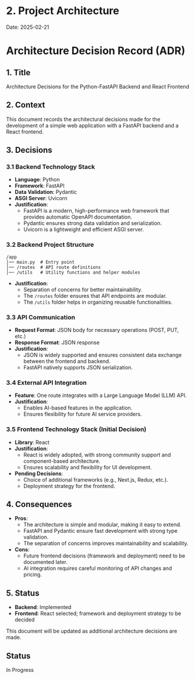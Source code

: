 # 2. Project Architecture

Date: 2025-02-21

# Architecture Decision Record (ADR)

## 1. Title
Architecture Decisions for the Python-FastAPI Backend and React Frontend

## 2. Context
This document records the architectural decisions made for the development of a simple web application with a FastAPI backend and a React frontend.

## 3. Decisions

### 3.1 Backend Technology Stack
- **Language**: Python
- **Framework**: FastAPI
- **Data Validation**: Pydantic
- **ASGI Server**: Uvicorn
- **Justification**:
  - FastAPI is a modern, high-performance web framework that provides automatic OpenAPI documentation.
  - Pydantic ensures strong data validation and serialization.
  - Uvicorn is a lightweight and efficient ASGI server.

### 3.2 Backend Project Structure
```
/app
│── main.py  # Entry point
│── /routes  # API route definitions
│── /utils   # Utility functions and helper modules
```
- **Justification**:
  - Separation of concerns for better maintainability.
  - The `/routes` folder ensures that API endpoints are modular.
  - The `/utils` folder helps in organizing reusable functionalities.

### 3.3 API Communication
- **Request Format**: JSON body for necessary operations (POST, PUT, etc.)
- **Response Format**: JSON response
- **Justification**:
  - JSON is widely supported and ensures consistent data exchange between the frontend and backend.
  - FastAPI natively supports JSON serialization.

### 3.4 External API Integration
- **Feature**: One route integrates with a Large Language Model (LLM) API.
- **Justification**:
  - Enables AI-based features in the application.
  - Ensures flexibility for future AI service providers.

### 3.5 Frontend Technology Stack (Initial Decision)
- **Library**: React
- **Justification**:
  - React is widely adopted, with strong community support and component-based architecture.
  - Ensures scalability and flexibility for UI development.
- **Pending Decisions**:
  - Choice of additional frameworks (e.g., Next.js, Redux, etc.).
  - Deployment strategy for the frontend.

## 4. Consequences
- **Pros**:
  - The architecture is simple and modular, making it easy to extend.
  - FastAPI and Pydantic ensure fast development with strong type validation.
  - The separation of concerns improves maintainability and scalability.
- **Cons**:
  - Future frontend decisions (framework and deployment) need to be documented later.
  - AI integration requires careful monitoring of API changes and pricing.

## 5. Status
- **Backend**: Implemented
- **Frontend**: React selected; framework and deployment strategy to be decided

This document will be updated as additional architecture decisions are made.


## Status

In Progress